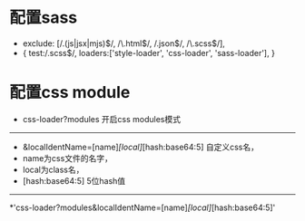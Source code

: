 # 配置sass
* exclude: [/\.(js|jsx|mjs)$/, /\.html$/, /\.json$/, /\.scss$/],
* {
            test:/\.scss$/,
            loaders:['style-loader', 'css-loader', 'sass-loader'],
          }
# 配置css  module          
* css-loader?modules  开启css modules模式
 --- 
* &localIdentName=[name]_[local]_[hash:base64:5] 自定义css名，
* name为css文件的名字，
* local为class名，
* [hash:base64:5] 5位hash值
 ---
*'css-loader?modules&localIdentName=[name]_[local]_[hash:base64:5]'
